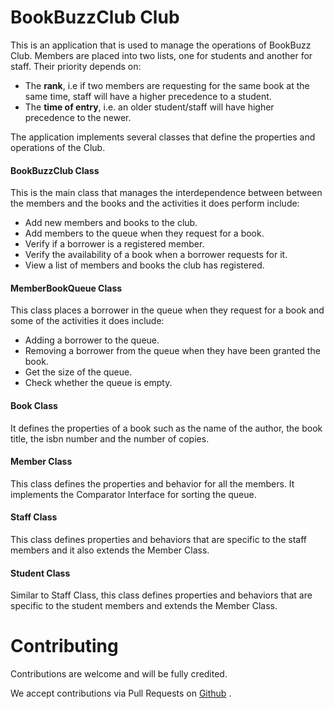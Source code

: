 # BookBuzzClub Club

This is an application that is used to manage the operations of BookBuzz Club. Members are placed into two lists, one for students and another for staff. Their priority depends on:
- The **rank**, i.e if two members are requesting for the same book at the same time, staff will have a higher precedence to a student.
- The **time of entry**, i.e. an older student/staff will have higher precedence to the newer. 

The application implements several classes that define the properties and operations of the Club. 


#### BookBuzzClub Class
This is the main class that manages the interdependence between between the members and the books and the activities it does perform include:
- Add new members and books to the club.
- Add members to the queue when they request for a book.
- Verify if a borrower is a registered member.
- Verify the availability of a book when a borrower requests for it.
- View a list of members and books the club has registered.

#### MemberBookQueue Class
This class places a borrower in the queue when they request for a book and some of the activities it does include:
- Adding a borrower to the queue.
- Removing a borrower from the queue when they have been granted the book.
- Get the size of the queue.
- Check whether the queue is empty.

#### Book Class
It defines the properties of a book such as the name of the author, the book title, the isbn number and the number of copies.

#### Member Class
This class defines the properties and behavior for all the members. It implements the Comparator Interface for sorting the queue.

#### Staff Class
This class defines properties and behaviors that are specific to the staff members and it also extends the Member Class.

#### Student Class
Similar to Staff Class, this class defines properties and behaviors that are specific to the student members and extends the Member Class.

# Contributing

Contributions are welcome and will be fully credited.

We accept contributions via Pull Requests on [Github] .


[Github]: <https://github.com/andela-shaji/bookbuzzclub>

